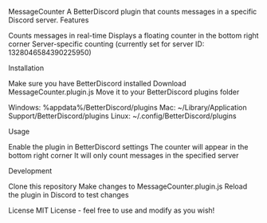 MessageCounter
A BetterDiscord plugin that counts messages in a specific Discord server.
Features

Counts messages in real-time
Displays a floating counter in the bottom right corner
Server-specific counting (currently set for server ID: 1328046584390225950)

Installation

Make sure you have BetterDiscord installed
Download MessageCounter.plugin.js
Move it to your BetterDiscord plugins folder

Windows: %appdata%/BetterDiscord/plugins
Mac: ~/Library/Application Support/BetterDiscord/plugins
Linux: ~/.config/BetterDiscord/plugins



Usage

Enable the plugin in BetterDiscord settings
The counter will appear in the bottom right corner
It will only count messages in the specified server

Development

Clone this repository
Make changes to MessageCounter.plugin.js
Reload the plugin in Discord to test changes

License
MIT License - feel free to use and modify as you wish!

